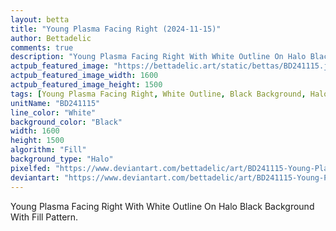 ```yaml
---
layout: betta
title: "Young Plasma Facing Right (2024-11-15)"
author: Bettadelic
comments: true
description: "Young Plasma Facing Right With White Outline On Halo Black Background With Fill Pattern."
actpub_featured_image: "https://bettadelic.art/static/bettas/BD241115.jpg"
actpub_featured_image_width: 1600
actpub_featured_image_height: 1500
tags: [Young Plasma Facing Right, White Outline, Black Background, Halo Background Pattern, Fill Pattern, November 2024]
unitName: "BD241115"
line_color: "White"
background_color: "Black"
width: 1600
height: 1500
algorithm: "Fill"
background_type: "Halo"
pixelfed: "https://www.deviantart.com/bettadelic/art/BD241115-Young-Plasma-Facing-Right-2024-11-15-1122597387"
deviantart: "https://www.deviantart.com/bettadelic/art/BD241115-Young-Plasma-Facing-Right-2024-11-15-1122597387"
---
```


Young Plasma Facing Right With White Outline On Halo Black Background With Fill Pattern.
